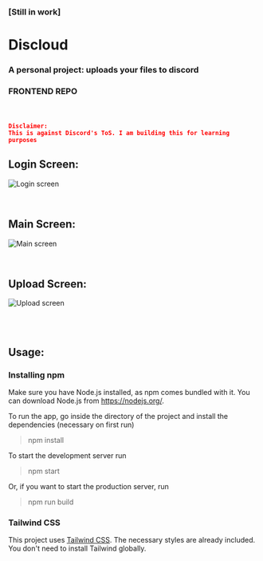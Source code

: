 ### [Still in work]

# Discloud
### A personal project: uploads your files to discord
### FRONTEND REPO
<br>

#### <code style="color : red">Disclaimer: This is against Discord's ToS. I am building this for learning purposes</code>

## Login Screen:
![Login screen](https://imgur.com/HX367ro.png)

<br>

## Main Screen:
![Main screen](https://imgur.com/JvV79HU.png)

<br>

## Upload Screen:
![Upload screen](https://imgur.com/uGyyEQH.png)

<br>
<br>

## Usage:

### Installing npm
Make sure you have Node.js installed, as npm comes bundled with it. You can download Node.js from https://nodejs.org/.

To run the app, go inside the directory of the project and install the dependencies (necessary on first run)

> npm install

To start the development server run
> npm start

Or, if you want to start the production server, run
> npm run build

### Tailwind CSS

This project uses [Tailwind CSS](https://tailwindcss.com/). The necessary styles are already included. You don't need to install Tailwind globally.
